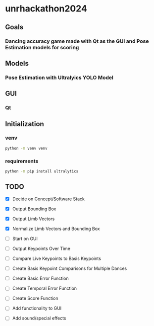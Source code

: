 # unrhackathon2024

## Goals

### Dancing accuracy game made with Qt as the GUI and Pose Estimation models for scoring

## Models

### Pose Estimation with Ultralyics YOLO Model

## GUI

### Qt

## Initialization

### venv

```bash
python -m venv venv
```

### requirements

```bash
python -m pip install ultralytics
```

## TODO

- [x] Decide on Concept/Software Stack

- [x] Output Bounding Box

- [x] Output Limb Vectors

- [x] Normalize Limb Vectors and Bounding Box

- [ ] Start on GUI

- [ ] Output Keypoints Over Time

- [ ] Compare Live Keypoints to Basis Keypoints

- [ ] Create Basis Keypoint Comparisons for Multiple Dances

- [ ] Create Basic Error Function

- [ ] Create Temporal Error Function

- [ ] Create Score Function

- [ ] Add functionality to GUI

- [ ] Add sound/special effects
